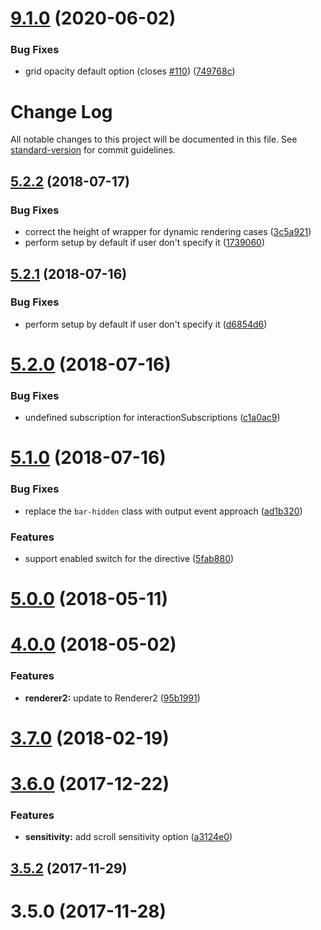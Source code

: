 # [9.1.0](https://github.com/jkuri/ngx-slimscroll/compare/v5.2.2...v9.1.0) (2020-06-02)


### Bug Fixes

* grid opacity default option (closes [#110](https://github.com/jkuri/ngx-slimscroll/issues/110)) ([749768c](https://github.com/jkuri/ngx-slimscroll/commit/749768cec2fa87905f393f5039f55ced2a775666))



# Change Log

All notable changes to this project will be documented in this file. See [standard-version](https://github.com/conventional-changelog/standard-version) for commit guidelines.

<a name="5.2.2"></a>
## [5.2.2](https://github.com/jkuri/ngx-slimscroll/compare/v5.2.0...v5.2.2) (2018-07-17)


### Bug Fixes

* correct the height of wrapper for dynamic rendering cases ([3c5a921](https://github.com/jkuri/ngx-slimscroll/commit/3c5a921))
* perform setup by default if user don't specify it ([1739060](https://github.com/jkuri/ngx-slimscroll/commit/1739060))



<a name="5.2.1"></a>
## [5.2.1](https://e-cloud.github.com/e-cloud/ngx-slimscroll/compare/v5.2.0...v5.2.1) (2018-07-16)


### Bug Fixes

* perform setup by default if user don't specify it ([d6854d6](https://e-cloud.github.com/e-cloud/ngx-slimscroll/commit/d6854d6))



<a name="5.2.0"></a>
# [5.2.0](https://e-cloud.github.com/e-cloud/ngx-slimscroll/compare/v5.1.0...v5.2.0) (2018-07-16)


### Bug Fixes

* undefined subscription for interactionSubscriptions ([c1a0ac9](https://e-cloud.github.com/e-cloud/ngx-slimscroll/commit/c1a0ac9))



<a name="5.1.0"></a>
# [5.1.0](https://e-cloud.github.com/e-cloud/ngx-slimscroll/compare/v5.0.0...v5.1.0) (2018-07-16)


### Bug Fixes

* replace the `bar-hidden` class with output event approach ([ad1b320](https://e-cloud.github.com/e-cloud/ngx-slimscroll/commit/ad1b320))


### Features

* support enabled switch for the directive ([5fab880](https://e-cloud.github.com/e-cloud/ngx-slimscroll/commit/5fab880))



<a name="5.0.0"></a>
# [5.0.0](https://e-cloud.github.com/e-cloud/ngx-slimscroll/compare/v4.0.0...v5.0.0) (2018-05-11)



<a name="4.0.0"></a>
# [4.0.0](https://e-cloud.github.com/e-cloud/ngx-slimscroll/compare/v3.7.0...v4.0.0) (2018-05-02)


### Features

* **renderer2:** update to Renderer2 ([95b1991](https://e-cloud.github.com/e-cloud/ngx-slimscroll/commit/95b1991))



<a name="3.7.0"></a>
# [3.7.0](https://e-cloud.github.com/e-cloud/ngx-slimscroll/compare/v3.6.0...v3.7.0) (2018-02-19)



<a name="3.6.0"></a>
# [3.6.0](https://e-cloud.github.com/e-cloud/ngx-slimscroll/compare/v3.5.2...v3.6.0) (2017-12-22)


### Features

* **sensitivity:** add scroll sensitivity option ([a3124e0](https://e-cloud.github.com/e-cloud/ngx-slimscroll/commit/a3124e0))



<a name="3.5.2"></a>
## [3.5.2](https://e-cloud.github.com/e-cloud/ngx-slimscroll/compare/v3.5.0...v3.5.2) (2017-11-29)



<a name="3.5.0"></a>
# 3.5.0 (2017-11-28)
